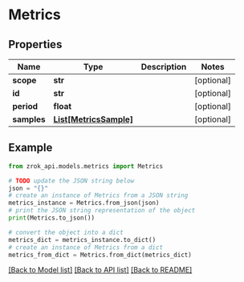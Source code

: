 # Metrics


## Properties

Name | Type | Description | Notes
------------ | ------------- | ------------- | -------------
**scope** | **str** |  | [optional] 
**id** | **str** |  | [optional] 
**period** | **float** |  | [optional] 
**samples** | [**List[MetricsSample]**](MetricsSample.md) |  | [optional] 

## Example

```python
from zrok_api.models.metrics import Metrics

# TODO update the JSON string below
json = "{}"
# create an instance of Metrics from a JSON string
metrics_instance = Metrics.from_json(json)
# print the JSON string representation of the object
print(Metrics.to_json())

# convert the object into a dict
metrics_dict = metrics_instance.to_dict()
# create an instance of Metrics from a dict
metrics_from_dict = Metrics.from_dict(metrics_dict)
```
[[Back to Model list]](../README.md#documentation-for-models) [[Back to API list]](../README.md#documentation-for-api-endpoints) [[Back to README]](../README.md)


